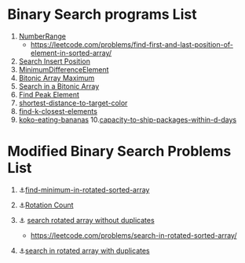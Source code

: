 # Binary Search programs List 
1. [NumberRange](https://github.com/MeSabya/LeetCodeProgramsInPython/tree/master/BinarySerach/NumberRange)
   - https://leetcode.com/problems/find-first-and-last-position-of-element-in-sorted-array/ 
2. [Search Insert Position](https://github.com/MeSabya/LeetCodeProgramsInPython/tree/master/BinarySerach/SearchInsertPosn)
3. [MinimumDifferenceElement](https://github.com/MeSabya/LeetCodeProgramsInPython/blob/master/BinarySerach/MinimumDifferenceElement.py)
4. [Bitonic Array Maximum](https://www.educative.io/courses/grokking-the-coding-interview/RMyRR6wZoYK)
5. [Search in a Bitonic Array](https://github.com/MeSabya/LeetCodeProgramsInPython/blob/master/BinarySerach/SearchBitonicArray.md)
6. [Find Peak Element](https://leetcode.com/problems/find-peak-element/)
7. [shortest-distance-to-target-color](https://www.goodtecher.com/leetcode-1182-shortest-distance-to-target-color/)
8. [find-k-closest-elements](https://leetcode.com/problems/find-k-closest-elements/submissions/)
9. [koko-eating-bananas](https://leetcode.com/problems/koko-eating-bananas/discuss/885073/Python-Binsearch-%2B-Comments)
10.[capacity-to-ship-packages-within-d-days](https://leetcode.com/problems/capacity-to-ship-packages-within-d-days/)

# Modified Binary Search Problems List  
1. ⚓[find-minimum-in-rotated-sorted-array](https://leetcode.com/problems/find-minimum-in-rotated-sorted-array/submissions/)
2. ⚓[Rotation Count](https://leetcode.com/problems/find-minimum-in-rotated-sorted-array/submissions/)
3. :anchor: [search rotated array without duplicates](https://github.com/MeSabya/LeetCodeProgramsInPython/blob/master/BinarySerach/search_rotated_array.py)
   - https://leetcode.com/problems/search-in-rotated-sorted-array/

4. :anchor:[search in rotated array with duplicates](https://github.com/MeSabya/LeetCodeProgramsInPython/blob/master/BinarySerach/search_rotated_with_duplicates.py)
